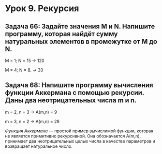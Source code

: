 # Урок 9. Рекурсия
## Задача 66: Задайте значения M и N. Напишите программу, которая найдёт сумму натуральных элементов в промежутке от M до N.

M = 1; N = 15 -> 120

M = 4; N = 8. -> 30

## Задача 68: Напишите программу вычисления функции Аккермана с помощью рекурсии. Даны два неотрицательных числа m и n.

m = 2, n = 3 -> A(m,n) = 9

m = 3, n = 2 -> A(m,n) = 29

*Функция Аккермана* — простой пример вычислимой функции, которая не является примитивно рекурсивной. Она обозначается A(m,n), принимает два неотрицательных целых числа в качестве параметров и возвращает натуральное число.